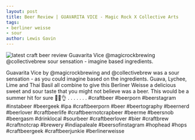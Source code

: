 ```yaml
---
layout: post
title: Beer Review | GUAVARITA VICE - Magic Rock X Collective Arts
tags: 
- berliner weisse
- sour
author: Lewis Gavin
---
```


![latest craft beer review Guavarita Vice @magicrockbrewing @collectivebrew sour sensation - imagine based ingredients.](https://instagram.fman1-1.fna.fbcdn.net/vp/a0105e182673d5ef01d5747eb5c37440/5C85007D/t51.2885-15/sh0.08/e35/p750x750/42189661_697679997283672_6202237164813244504_n.jpg?ig_cache_key=MTg4Nzc1MTgwNTA5ODY1NjE3Ng%3D%3D.2)

Guavarita Vice by @magicrockbrewing and @collectivebrew was a sour sensation - as you could imagine based on the ingredients. 
Guava, Lychee, Lime and Thai Basil all combine to give this Berliner Weisse a delicious sweet and sour taste that you might not believe was a beer. This would be a summer hit for sure 🍻🙌👌
.
.
.
.
.
.
.
#craftbeer #beerporn #beerstagram #instabeer #beergeek #ipa #craftbeerporn #beer #beertography #beernerd #beerlover #craftbeerlife #craftbeernotcrapbeer #beerme #beersnob #beergasm #drinklocal #sourbeer #craftbeerlover #bier #craftbrew #craftnotcrap #brewery #indiapaleale #beersofinstagram #hophead #hops #craftbeergeek #craftbeerjunkie #berlinerweisse